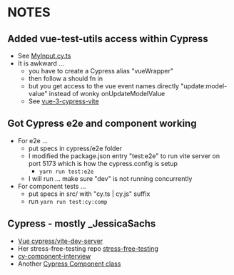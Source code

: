 # NOTES

## Added vue-test-utils access within Cypress
 * See [MyInput.cy.ts](src/components/__tests__/MyInput.cy.ts)
 * It is awkward ... 
   * you have to create a Cypress alias "vueWrapper"
   * then follow a should fn in
   * but you get access to the vue event names directly "update:model-value" instead of wonky onUpdateModelValue
   * See [vue-3-cypress-vite](https://github.com/JessicaSachs/vue-3-cypress-vite/blob/master/src/components/HelloWorld.spec.jsx)

## Got Cypress e2e and component working
 * For e2e ...
   * put specs in cypress/e2e folder
   * I modified the package.json entry "test:e2e" to run vite server on port 5173 which is how the cypress.config is setup
     * `yarn run test:e2e`
   * I will run ... make sure "dev" is not running concurrently
 * For component tests ...
   * put specs in src/ with "cy.ts | cy.js" suffix
   * run `yarn run test:cy:comp` 

## Cypress - mostly _JessicaSachs

 * [Vue cypress/vite-dev-server](https://docs.cypress.io/guides/component-testing/component-framework-configuration#Vue-with-Vite)
 * Her stress-free-testing repo [stress-free-testing](https://github.com/JessicaSachs/stress-free-testing/tree/10-stores/src/components)
 * [cy-component-interview](https://github.com/JessicaSachs/cy-component-interview/blob/master/src/components/xhr/ajax-list-spec.js)
 * Another [Cypress Component class](https://www.vuemastery.com/conferences/vueconf-us-2021/component-testing-with-vite-vue-and-cypress/)


